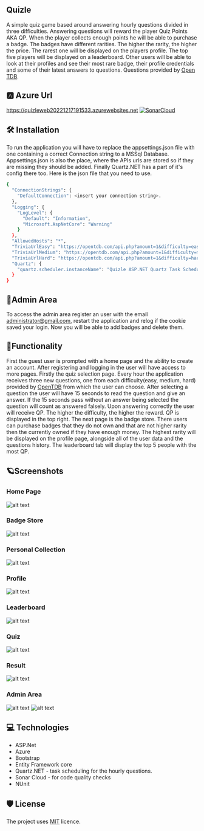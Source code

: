 ## Quizle

A simple quiz game based around answering hourly questions divided in three difficulties. Answering questions will reward the player Quiz Points AKA QP. When the player collects enough points he will be able to purchase a badge. The badges have different rarities. The higher the rarity, the higher the price. The rarest one will be displayed on the players profile. The top five players will be displayed on a leaderboard. Other users will be able to look at their profiles and see their most rare badge, their profile credentials and some of their latest answers to questions. Questions provided by [Open TDB](https://opentdb.com/).

## 🅰️ Azure Url
https://quizleweb20221217191533.azurewebsites.net
[![SonarCloud](https://sonarcloud.io/images/project_badges/sonarcloud-black.svg)](https://sonarcloud.io/summary/new_code?id=uwuSk1_Quizle)
## 🛠️ Installation

To run the application you will have to replace the appsettings.json file with one containing a correct Connection string to a MSSql Database. Appsettings.json is also the place, where the APIs urls are stored so if they are missing they should be added. Finally Quartz.NET has a part of it's config there too. Here is the json file that you need to use.
```bash
{
  "ConnectionStrings": {
    "DefaultConnection": <insert your connection string>.
  },
  "Logging": {
    "LogLevel": {
      "Default": "Information",
      "Microsoft.AspNetCore": "Warning"
    }
  },
  "AllowedHosts": "*",
  "TriviaUrlEasy": "https://opentdb.com/api.php?amount=1&difficulty=easy",
  "TriviaUrlMedium": "https://opentdb.com/api.php?amount=1&difficulty=medium",
  "TriviaUrlHard": "https://opentdb.com/api.php?amount=1&difficulty=hard",
  "Quartz": {
    "quartz.scheduler.instanceName": "Quizle ASP.NET Quartz Task Scheduler"
  }
}
```
## 🔐Admin Area
To access the admin area register an user with the email administrator@gmail.com, restart the application and relog if the cookie saved your login. Now you will be able to add badges and delete them.

## 🚀Functionality

First the guest user is prompted with a home page and the ability to create an account. After registering and logging in the user will have access to more pages. Firstly the quiz selection page. Every hour the application receives three new questions, one from each difficulty(easy, medium, hard) provided by [OpenTDB](https://opentdb.com/) from which the user can choose. After selecting a question the user will have 15 seconds to read the question and give an answer. If the 15 seconds pass without an answer being selected the question will count as answered falsely. Upon answering correctly the user will receive QP. The higher the difficulty, the higher the reward. QP is displayed in the top right. The next page is the badge store. There users can purchase badges that they do not own and that are not higher rarity then the currently owned if they have enough money. The highest rarity will be displayed on the profile page, alongside all of the user data and the questions history. The leaderboard tab will display the top 5 people with the most QP.

## 🪐Screenshots
  ### Home Page
 ![alt text](https://media.discordapp.net/attachments/766732110463107105/1053716916335812739/image.png?width=1413&height=671)
  ### Badge Store
 ![alt text](https://cdn.discordapp.com/attachments/766732110463107105/1053716965706973295/image.png)
  ### Personal Collection
 ![alt text](https://media.discordapp.net/attachments/766732110463107105/1053717006286852216/image.png?width=1404&height=671)
  ### Profile
 ![alt text](https://media.discordapp.net/attachments/766732110463107105/1053717111442264064/image.png?width=1417&height=671)
  ### Leaderboard
 ![alt text](https://media.discordapp.net/attachments/766732110463107105/1053717139086921768/image.png?width=1413&height=671)
  ### Quiz
 ![alt text](https://media.discordapp.net/attachments/766732110463107105/1053717188390957206/image.png?width=1404&height=671)
  ### Result
  ![alt text](https://media.discordapp.net/attachments/766732110463107105/1053717258419064893/image.png?width=1402&height=670)
  ### Admin Area
  ![alt text](https://media.discordapp.net/attachments/766732110463107105/1053717037911904317/image.png?width=1411&height=671)
  ![alt text](https://media.discordapp.net/attachments/766732110463107105/1053717073190207528/image.png?width=1406&height=671)


## 💻 Technologies

* ASP.Net
* Azure
* Bootstrap 
* Entity Framework core
* Quartz.NET - task scheduling for the hourly questions.
* Sonar Cloud - for code quality checks
* NUnit

## 🛡️ License

The project uses [MIT](https://choosealicense.com/licenses/mit/) licence.
